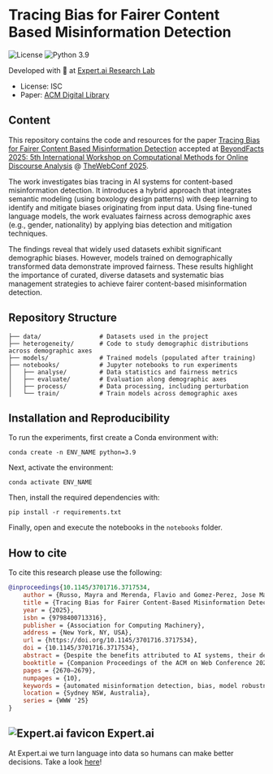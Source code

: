# Tracing Bias for Fairer Content Based Misinformation Detection

![License](https://img.shields.io/badge/License-ISC-blue.svg) ![Python 3.9](https://badgen.net/pypi/python/black)

Developed with 💙 at [Expert.ai Research Lab](https://github.com/expertailab)

- License: ISC
- Paper: [ACM Digital Library](https://dl.acm.org/doi/10.1145/3701716.3717534)

## Content

This repository contains the code and resources for the paper [Tracing Bias for Fairer Content Based Misinformation Detection](https://dl.acm.org/doi/10.1145/3701716.3717534) accepted at [BeyondFacts 2025: 5th International Workshop on Computational Methods for Online Discourse Analysis](https://dl.acm.org/doi/10.1145/3701716.3717540) @ [TheWebConf 2025](https://dl.acm.org/doi/proceedings/10.1145/3696410). 

The work investigates bias tracing in AI systems for content-based misinformation detection. It introduces a hybrid approach that integrates semantic modeling (using boxology design patterns) with deep learning to identify and mitigate biases originating from input data. Using fine-tuned language models, the work evaluates fairness across demographic axes (e.g., gender, nationality) by applying bias detection and mitigation techniques.

The findings reveal that widely used datasets exhibit significant demographic biases. However, models trained on demographically transformed data demonstrate improved fairness. These results highlight the importance of curated, diverse datasets and systematic bias management strategies to achieve fairer content-based misinformation detection.


## Repository Structure
```
├── data/                # Datasets used in the project
├── heterogeneity/       # Code to study demographic distributions across demographic axes
├── models/              # Trained models (populated after training)
├── notebooks/           # Jupyter notebooks to run experiments
│   ├── analyse/         # Data statistics and fairness metrics
│   ├── evaluate/        # Evaluation along demographic axes
│   ├── process/         # Data processing, including perturbation
│   └── train/           # Train models across demographic axes
```


## Installation and Reproducibility

To run the experiments, first create a Conda environment with:

```
conda create -n ENV_NAME python=3.9
```

Next, activate the environment:

```
conda activate ENV_NAME
```

Then, install the required dependencies with:

```
pip install -r requirements.txt
```

Finally, open and execute the notebooks in the `notebooks` folder.


## How to cite

To cite this research please use the following:

```bibtex
@inproceedings{10.1145/3701716.3717534,
    author = {Russo, Mayra and Merenda, Flavio and Gomez-Perez, Jose Manuel and Vidal, Maria-Esther},
    title = {Tracing Bias for Fairer Content-Based Misinformation Detection},
    year = {2025},
    isbn = {9798400713316},
    publisher = {Association for Computing Machinery},
    address = {New York, NY, USA},
    url = {https://doi.org/10.1145/3701716.3717534},
    doi = {10.1145/3701716.3717534},
    abstract = {Despite the benefits attributed to AI systems, their deployment across domains still present challenges to society. In the case of automated misinformation detection, research has uncovered that benefits derived from their application are unequally distributed amongst different stakeholders, calling to attention the need to audit these AI systems for biases and other sources of harm. We present a hybrid AI system designed to trace biases from input data, enriched with semantic descriptions. Using boxology design patterns, we illustrate the integration of a semantic model with an AI system to enable bias tracing. In our case study, we assess fine-tuned language models for content-based misinformation detection, and adapt existing bias detection and mitigation techniques to transform data based on demographic signifiers and measure model fairness. Our findings show evidence that, on average, the evaluated datasets demonstrate a stark gender and geographical biases. Further, we observe that models trained on demographically transformed data demonstrate higher fairness. These results underscore the importance of curated and diverse data and of managing biases plaguing language models at task level.},
    booktitle = {Companion Proceedings of the ACM on Web Conference 2025},
    pages = {2670–2679},
    numpages = {10},
    keywords = {automated misinformation detection, bias, model robustness, nlp},
    location = {Sydney NSW, Australia},
    series = {WWW '25}
}
```

## ![Expert.ai favicon](https://www.expert.ai/wp-content/uploads/2020/09/favicon-1.png) Expert.ai

At Expert.ai we turn language into data so humans can make better decisions. Take a look [here](https://expert.ai)!